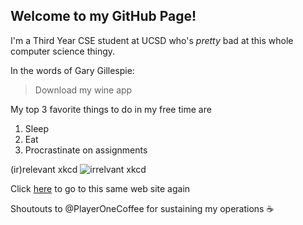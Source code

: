## Welcome to my GitHub Page!

I'm a Third Year CSE student at UCSD who's *pretty* bad at this whole computer science thingy.

In the words of Gary Gillespie:
>Download my wine app

My top 3 favorite things to do in my free time are 
1. Sleep
2. Eat
3. Procrastinate on assignments

(ir)relevant xkcd ![irrelvant xkcd](https://imgs.xkcd.com/comics/depth_and_breadth.png)

Click [here](https://j1chou.github.io/) to go to this same web site again

Shoutouts to @PlayerOneCoffee for sustaining my operations :coffee:
